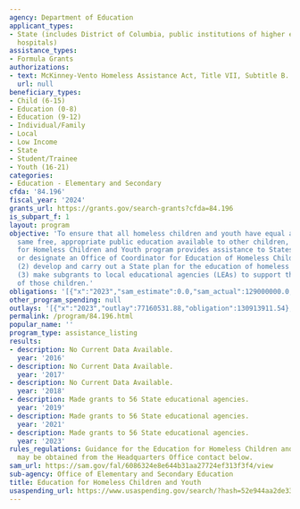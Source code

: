 ```yaml
---
agency: Department of Education
applicant_types:
- State (includes District of Columbia, public institutions of higher education and
  hospitals)
assistance_types:
- Formula Grants
authorizations:
- text: McKinney-Vento Homeless Assistance Act, Title VII, Subtitle B.
  url: null
beneficiary_types:
- Child (6-15)
- Education (0-8)
- Education (9-12)
- Individual/Family
- Local
- Low Income
- State
- Student/Trainee
- Youth (16-21)
categories:
- Education - Elementary and Secondary
cfda: '84.196'
fiscal_year: '2024'
grants_url: https://grants.gov/search-grants?cfda=84.196
is_subpart_f: 1
layout: program
objective: 'To ensure that all homeless children and youth have equal access to the
  same free, appropriate public education available to other children, the Education
  for Homeless Children and Youth program provides assistance to States to: (1) establish
  or designate an Office of Coordinator for Education of Homeless Children and Youths;
  (2) develop and carry out a State plan for the education of homeless children; and
  (3) make subgrants to local educational agencies (LEAs) to support the education
  of those children.'
obligations: '[{"x":"2023","sam_estimate":0.0,"sam_actual":129000000.0,"usa_spending_actual":125838601.89},{"x":"2024","sam_estimate":0.0,"sam_actual":128736060.0,"usa_spending_actual":131640825.43},{"x":"2025","sam_estimate":0.0,"sam_actual":129000000.0,"usa_spending_actual":50000.0}]'
other_program_spending: null
outlays: '[{"x":"2023","outlay":77160531.88,"obligation":130913911.54},{"x":"2024","outlay":45508914.04,"obligation":126970800.64},{"x":"2025","outlay":4982137.39,"obligation":50000.0}]'
permalink: /program/84.196.html
popular_name: ''
program_type: assistance_listing
results:
- description: No Current Data Available.
  year: '2016'
- description: No Current Data Available.
  year: '2017'
- description: No Current Data Available.
  year: '2018'
- description: Made grants to 56 State educational agencies.
  year: '2019'
- description: Made grants to 56 State educational agencies.
  year: '2021'
- description: Made grants to 56 State educational agencies.
  year: '2023'
rules_regulations: Guidance for the Education for Homeless Children and Youth program
  may be obtained from the Headquarters Office contact below.
sam_url: https://sam.gov/fal/6086324e8e644b31aa27724ef313f3f4/view
sub-agency: Office of Elementary and Secondary Education
title: Education for Homeless Children and Youth
usaspending_url: https://www.usaspending.gov/search/?hash=52e944aa2de3303ce56d48d5455e045a
---
```

